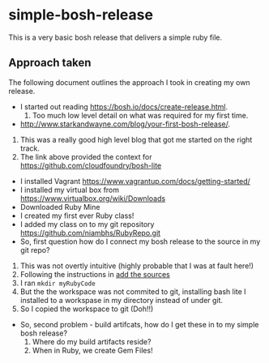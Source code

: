 # simple-bosh-release
This is a very basic bosh release that delivers a simple ruby file. 
## Approach taken
The following document outlines the approach I took in creating my own release.
- I started out reading https://bosh.io/docs/create-release.html.
  1. Too much low level detail on what was required for my first time.
- 	http://www.starkandwayne.com/blog/your-first-bosh-release/.
  1. This was a really good high level blog that got me started on the right track.
  2. The link above provided the context for https://github.com/cloudfoundry/bosh-lite 
-	I installed Vagrant https://www.vagrantup.com/docs/getting-started/
-	I installed my virtual box from https://www.virtualbox.org/wiki/Downloads 
-	Downloaded Ruby Mine
-	I created my first ever Ruby class! 
-	I added my class on to my git repository https://github.com/niambhs/RubyRepo.git
-	So, first question how do I connect my bosh release to the source in my git repo?
  1. This was not overtly intuitive (highly probable that I was at fault here!) 
  2. Following the instructions in [add the sources](https://github.com/georgethebeatle/simple-bosh-release/blob/master/README.md#add-the-sources)
  3. I ran  ``` mkdir myRubyCode  ``` 
  4. But the the workspace was not commited to git, installing bash lite I installed to a workspase in my directory instead of under git. 
  5. So I copied the workspace to git (Doh!!)
 -	So, second problem - build artifcats, how do I get these in to my simple bosh release?
    1. Where do my build artifacts reside? 
    2. When in Ruby, we create Gem Files! 


